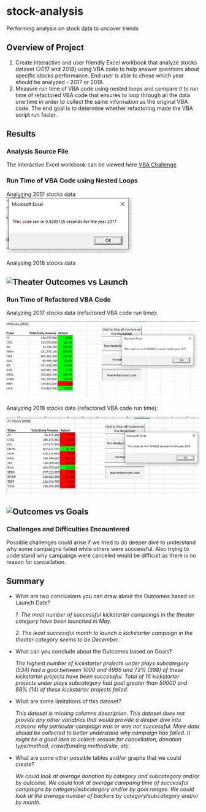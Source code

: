 # stock-analysis
Performing analysis on stock data to uncover trends

## Overview of Project
1. Create interactive and user friendly Excel workbook that analyze stocks dataset (2017 and 2018) using VBA code to help answer questions about specific stocks performance. End user is able to chose which year should be analyzed - 2017 or 2018.
2. Measure run time of VBA code using nested loops and compare it to run time of refactored VBA code that ensures to loop through all the data one time in order to collect the same information as the original VBA code. The end goal is to determine whether refactoring made the VBA script run faster.

## Results


### Analysis Source File

The interactive Excel workbook can be viewed here [VBA Challenge](VBA_Challenge.xlsm)

### Run Time of VBA Code using Nested Loops

Analyzing 2017 stocks data
![2017 Run Time](Resources/VBA_Challenge_Original_Code_2017.png)

Analysing 2018 stocks data


![Theater Outcomes vs Launch](Resources/Theater_Outcomes_vs_Launch.png)
---
### Run Time of Refactored VBA Code

Analyzing 2017 stocks data (refactored VBA code run time):

![2017](Resources/VBA_Challenge_2017.png)

Analyzing 2018 stocks data (refactored VBA code run time):

![2018](Resources/VBA_Challenge_2018.png)

![Outcomes vs Goals](Resources/Outcomes_vs_Goals.png)  
---
### Challenges and Difficulties Encountered
Possible challenges could arise if we tried to do deeper dive to understand why some campaigns failed while others were successful. Also trying to understand why campaings were canceled would be difficult as there is no reason for cancellation.

## Summary

- What are two conclusions you can draw about the Outcomes based on Launch Date?

   *1. The most number of successful kickstarter campaings in the theater category have been launched in May.*
   
   *2. The least successful month to launch a kickstarter campaign in the theater category seems to be December.*

- What can you conclude about the Outcomes based on Goals?

  *The highest number of kickstarter projects under plays subcategory (534) had a goal between 1000 and 4999 and 73% (388) of these kickstarter projects have been successful.
  Total of 16 kickstarter projects under plays subcategory had goal greater than 50000 and 88% (14) of these kickstarter projects failed.*
  
- What are some limitations of this dataset?

  *This dataset is missing columns description. 
  This dataset does not provide any other variables that would provide a deeper dive into reasons why particular campaign was or was not successful. More data should be collected to better understand why campaign has failed. It might be a good idea to collect: reason for cancellation, donation type/method, crowdfunding method/site, etc.*


- What are some other possible tables and/or graphs that we could create?

  *We could look at average donation by category and subcategory and/or by outcome.
  We could look at average campaing time of successful campaigns by category/subcategory and/or by goal ranges.
  We could look at the average number of backers by category/subcategory and/or by month.*
